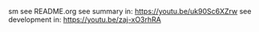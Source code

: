 sm
see README.org
see summary in: https://youtu.be/uk90Sc6XZrw
see development in: https://youtu.be/zaj-xO3rhRA
